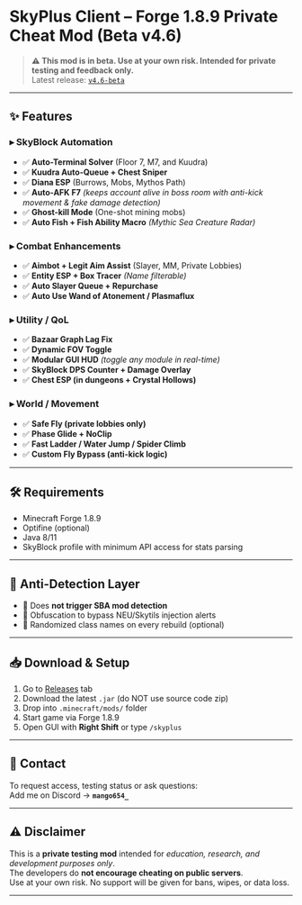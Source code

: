 # SkyPlus Client – Forge 1.8.9 Private Cheat Mod (Beta v4.6)

> **⚠️ This mod is in beta. Use at your own risk. Intended for private testing and feedback only.**  
> Latest release: [`v4.6-beta`](https://github.com/Mango654/SkyPlus-Beta/releases)

---

## ✨ Features

### ▸ SkyBlock Automation
- ✅ **Auto-Terminal Solver** (Floor 7, M7, and Kuudra)
- ✅ **Kuudra Auto-Queue + Chest Sniper**
- ✅ **Diana ESP** (Burrows, Mobs, Mythos Path)
- ✅ **Auto-AFK F7** *(keeps account alive in boss room with anti-kick movement & fake damage detection)*
- ✅ **Ghost-kill Mode** (One-shot mining mobs)
- ✅ **Auto Fish + Fish Ability Macro** *(Mythic Sea Creature Radar)*

### ▸ Combat Enhancements
- ✅ **Aimbot + Legit Aim Assist** (Slayer, MM, Private Lobbies)
- ✅ **Entity ESP + Box Tracer** *(Name filterable)*
- ✅ **Auto Slayer Queue + Repurchase**
- ✅ **Auto Use Wand of Atonement / Plasmaflux**

### ▸ Utility / QoL
- ✅ **Bazaar Graph Lag Fix**
- ✅ **Dynamic FOV Toggle**
- ✅ **Modular GUI HUD** *(toggle any module in real-time)*
- ✅ **SkyBlock DPS Counter + Damage Overlay**
- ✅ **Chest ESP (in dungeons + Crystal Hollows)**

### ▸ World / Movement
- ✅ **Safe Fly (private lobbies only)**
- ✅ **Phase Glide + NoClip**
- ✅ **Fast Ladder / Water Jump / Spider Climb**
- ✅ **Custom Fly Bypass (anti-kick logic)**

---

## 🛠 Requirements

- Minecraft Forge 1.8.9
- Optifine (optional)
- Java 8/11
- SkyBlock profile with minimum API access for stats parsing

---

## 🔐 Anti-Detection Layer

- 🚫 Does **not trigger SBA mod detection**
- 🚫 Obfuscation to bypass NEU/Skytils injection alerts
- 🚫 Randomized class names on every rebuild (optional)

---

## 📥 Download & Setup

1. Go to [Releases](https://github.com/skyplus-dev/SkyPlus/releases) tab  
2. Download the latest `.jar` (do NOT use source code zip)  
3. Drop into `.minecraft/mods/` folder  
4. Start game via Forge 1.8.9  
5. Open GUI with **Right Shift** or type `/skyplus`

---

## 📩 Contact

To request access, testing status or ask questions:  
Add me on Discord → **`mango654_`**

---

## ⚠️ Disclaimer

This is a **private testing mod** intended for *education, research, and development purposes only*.  
The developers do **not encourage cheating on public servers**.  
Use at your own risk. No support will be given for bans, wipes, or data loss.

---
